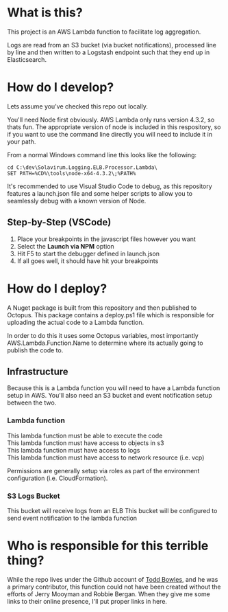 # What is this?
This project is an AWS Lambda function to facilitate log aggregation.

Logs are read from an S3 bucket (via bucket notifications), processed line by line and then written to a Logstash endpoint such that they end up in Elasticsearch.

# How do I develop?
Lets assume you've checked this repo out locally.

You'll need Node first obviously. AWS Lambda only runs version 4.3.2, so thats fun. The appropriate version of node is included in this respository, so if you want to use the command line directly you will need to include it in your path.

From a normal Windows command line this looks like the following:

```
cd C:\dev\Solavirum.Logging.ELB.Processor.Lambda\
SET PATH=%CD%\tools\node-x64-4.3.2\;%PATH%
```

It's recommended to use Visual Studio Code to debug, as this repository features a launch.json file and some helper scripts to allow you to seamlessly debug with a known version of Node.

## Step-by-Step (VSCode)
1. Place your breakpoints in the javascript files however you want
2. Select the **Launch via NPM** option
3. Hit F5 to start the debugger defined in launch.json
4. If all goes well, it should have hit your breakpoints

# How do I deploy?
A Nuget package is built from this repository and then published to Octopus. This package contains a deploy.ps1 file which is responsible for uploading the actual code to a Lambda function.

In order to do this it uses some Octopus variables, most importantly AWS.Lambda.Function.Name to determine where its actually going to publish the code to.

## Infrastructure
Because this is a Lambda function you will need to have a Lambda function setup in AWS. You'll also need an S3 bucket and event notification setup between the two.

### Lambda function
This lambda function must be able to execute the code  
This lambda function must have access to objects in s3  
This lambda function must have access to logs  
This lambda function must have access to network resource (i.e. vcp)  

Permissions are generally setup via roles as part of the environment configuration (i.e. CloudFormation).

### S3 Logs Bucket
This bucket will receive logs from an ELB
This bucket will be configured to send event notification to the lambda function  

# Who is responsible for this terrible thing?
While the repo lives under the Github account of [Todd Bowles](https://github.com/ToddBowles), and he was a primary contributor, this function could not have been created without the efforts of Jerry Mooyman and Robbie Bergan. When they give me some links to their online presence, I'll put proper links in here.